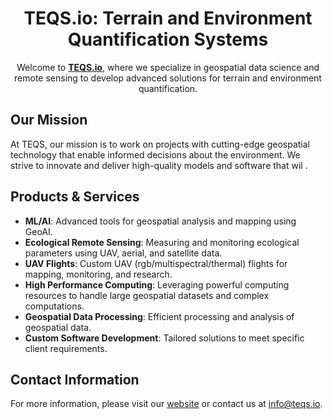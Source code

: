 <div align="center">

# TEQS.io: Terrain and Environment Quantification Systems


Welcome to **[TEQS.io](https://teqs.io)**, where we specialize in geospatial data science and remote sensing to develop advanced solutions for terrain and environment quantification.

<!-- ![Welcome to TEQS.io](https://media.giphy.com/media/3o7aD2saalBwwftBIY/giphy.gif) -->


</div>

## Our Mission
At TEQS, our mission is to work on projects with cutting-edge geospatial technology that enable informed decisions about the environment. We strive to innovate and deliver high-quality models and software that wil .

## Products & Services
- **ML/AI**: Advanced tools for geospatial analysis and mapping using GeoAI.
- **Ecological Remote Sensing**: Measuring and monitoring ecological parameters using UAV, aerial, and satellite data.
- **UAV Flights**: Custom UAV (rgb/multispectral/thermal) flights for mapping, monitoring, and research.
- **High Performance Computing**: Leveraging powerful computing resources to handle large geospatial datasets and complex computations.
- **Geospatial Data Processing**: Efficient processing and analysis of geospatial data.
- **Custom Software Development**: Tailored solutions to meet specific client requirements.

## Contact Information
For more information, please visit our [website](https://www.teqs.io) or contact us at [info@teqs.io](mailto:info@teqs.io).
